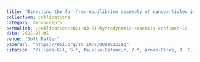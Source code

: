 ```yaml
---
title: "Directing the far-from-equilibrium assembly of nanoparticles in confined liquid crystals by hydrodynamic fields"
collection: publications
category: manuscripts
permalink: /publication/2021-03-01-hydrodynamic-assembly-confined-lc
date: 2021-03-01
venue: "Soft Matter"
paperurl: "https://doi.org/10.1039/d0ss02221g"
citation: "Villada-Gil, S.*, Palacio-Betancur, V.*, Armas-Pérez, J. C., de Pablo, J. J., & Hernández-Ortiz, J. P. (2021). *Directing the far-from-equilibrium assembly of nanoparticles in confined liquid crystals by hydrodynamic fields.* <i>Soft Matter</i>, 17(12), 3463–3472. https://doi.org/10.1039/d0ss02221g"
---
```

